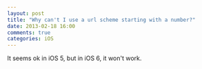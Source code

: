 ```yaml
---
layout: post
title: "Why can't I use a url scheme starting with a number?"
date: 2013-02-18 16:00
comments: true
categories: iOS 
---
```


It seems ok in iOS 5, but in iOS 6, it won't work.

